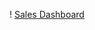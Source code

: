 
! [Sales Dashboard](https://github.com/Gabby1937/US_Ecommerce_Sales_Analysis/blob/master/Sales%20Dashboard%20Report.png)
